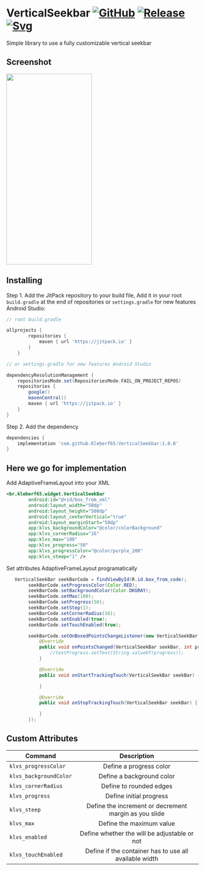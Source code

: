 # VerticalSeekbar  [![GitHub](https://img.shields.io/github/license/Kleberf65/VerticalSeekbar.svg)](https://github.com/Kleberf65/VerticalSeekbar/blob/master/LICENSE.md) [![Release](https://jitpack.io/v/Kleberf65/VerticalSeekbar.svg)](https://jitpack.io/#Kleberf65/VerticalSeekbar/1.0.0) [![Svg](https://jitpack.io/v/Kleberf65/VerticalSeekbar/month.svg)](https://jitpack.io/v/Kleberf65/VerticalSeekbar) 
Simple library to use a fully customizable vertical seekbar
## Screenshot
<img src="https://user-images.githubusercontent.com/94382310/142257368-7cdd702a-b804-4eef-9d46-5590a10050b7.gif" width="224px" height="500px">

## Installing

Step 1. Add the JitPack repository to your build file, Add it in your root `build.gradle` at the end of repositories or `settings.gradle` for new features Android Studio:

```gradle
// root build.gradle

allprojects {
        repositories {
            maven { url 'https://jitpack.io' }
        }
    }

// or settings.gradle for new features Android Studio

dependencyResolutionManagement {
    repositoriesMode.set(RepositoriesMode.FAIL_ON_PROJECT_REPOS)
    repositories {
        google()
        mavenCentral()
        maven { url 'https://jitpack.io' }
    }
}
```
Step 2. Add the dependency
```gradle
dependencies {
    implementation 'com.github.Kleberf65:VerticalSeekbar:1.0.0'
}
```
## Here we go for implementation
Add AdaptiveFrameLayout into your XML

```xml
<br.kleberf65.widget.VerticalSeekBar
        android:id="@+id/box_from_xml"
        android:layout_width="50dp"
        android:layout_height="500dp"
        android:layout_centerVertical="true"
        android:layout_marginStart="50dp"
        app:klvs_backgroundColor="@color/colorBackground"
        app:klvs_cornerRadius="16"
        app:klvs_max="100"
        app:klvs_progress="50"
        app:klvs_progressColor="@color/purple_200"
        app:klvs_steep="1" />
```
Set attributes AdaptiveFrameLayout programatically

```java
   VerticalSeekBar seekBarCode = findViewById(R.id.box_from_code);
        seekBarCode.setProgressColor(Color.RED);
        seekBarCode.setBackgroundColor(Color.DKGRAY);
        seekBarCode.setMax(100);
        seekBarCode.setProgress(50);
        seekBarCode.setStep(1);
        seekBarCode.setCornerRadius(16);
        seekBarCode.setEnabled(true);
        seekBarCode.setTouchEnabled(true);

        seekBarCode.setOnBoxedPointsChangeListener(new VerticalSeekBar.OnValuesChangeListener() {
            @Override
            public void onPointsChanged(VerticalSeekBar seekBar, int progress) {
                //textProgress.setText(String.valueOf(progress));
            }

            @Override
            public void onStartTrackingTouch(VerticalSeekBar seekBar) {

            }

            @Override
            public void onStopTrackingTouch(VerticalSeekBar seekBar) {

            }
        });
```
## Custom Attributes
| Command        | Description           
| ------------- |:-------------:|
| `klvs_progressColor`     | Define a progress color |
| `klvs_backgroundColor`      | Define a background color      |
| `klvs_cornerRadius` | Define to rounded edges      |
| `klvs_progress` | Define initial progress      |
| `klvs_steep` | Define the increment or decrement margin as you slide      |
| `klvs_max` | Define the maximum value      |
| `klvs_enabled` | Define whether the will be adjustable or not      |
| `klvs_touchEnabled` | Define if the container has to use all available width      |
